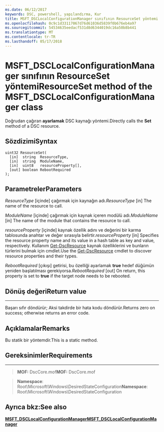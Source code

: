 ```yaml
---
ms.date: 06/12/2017
keywords: DSC, powershell, yapılandırma, Kur
title: MSFT_DSCLocalConfigurationManager sınıfının ResourceSet yöntemi
ms.openlocfilehash: 0c9c1d33117067d76d61036d5839f0b676eb4a97
ms.sourcegitcommit: 54534635eedacf531d8d6344019dc16a50b8b441
ms.translationtype: MT
ms.contentlocale: tr-TR
ms.lasthandoff: 05/17/2018
---
```

# <a name="resourceset-method-of-the-msftdsclocalconfigurationmanager-class"></a><span data-ttu-id="6792a-103">MSFT_DSCLocalConfigurationManager sınıfının ResourceSet yöntemi</span><span class="sxs-lookup"><span data-stu-id="6792a-103">ResourceSet method of the MSFT_DSCLocalConfigurationManager class</span></span>

<span data-ttu-id="6792a-104">Doğrudan çağıran **ayarlamak** DSC kaynağı yöntemi.</span><span class="sxs-lookup"><span data-stu-id="6792a-104">Directly calls the **Set** method of a DSC resource.</span></span>

<a name="syntax"></a><span data-ttu-id="6792a-105">Sözdizimi</span><span class="sxs-lookup"><span data-stu-id="6792a-105">Syntax</span></span>
------

```mof
uint32 ResourceSet(
  [in]  string  ResourceType,
  [in]  string  ModuleName,
  [in]  uint8   resourceProperty[],
  [out] boolean RebootRequired
);
```

<a name="parameters"></a><span data-ttu-id="6792a-106">Parametreler</span><span class="sxs-lookup"><span data-stu-id="6792a-106">Parameters</span></span>
----------

<span data-ttu-id="6792a-107">*ResourceType* \[içinde\] çağırmak için kaynağın adı.</span><span class="sxs-lookup"><span data-stu-id="6792a-107">*ResourceType* \[in\] The name of the resource to call.</span></span>

<span data-ttu-id="6792a-108">*ModuleName* \[içinde\] çağırmak için kaynak içeren modülü adı.</span><span class="sxs-lookup"><span data-stu-id="6792a-108">*ModuleName* \[in\] The name of the module that contains the resource to call.</span></span>

<span data-ttu-id="6792a-109">*resourceProperty* \[içinde\] kaynak özellik adını ve değerini bir karma tablosunda anahtar ve değer sırasıyla belirtir.</span><span class="sxs-lookup"><span data-stu-id="6792a-109">*resourceProperty* \[in\] Specifies the resource property name and its value in a hash table as key and value, respectively.</span></span> <span data-ttu-id="6792a-110">Kullanım [Get-DscResource](https://technet.microsoft.com/library/dn521625.aspx) kaynak özelliklerini ve bunların türlerini bulmak için cmdlet.</span><span class="sxs-lookup"><span data-stu-id="6792a-110">Use the [Get-DscResource](https://technet.microsoft.com/library/dn521625.aspx) cmdlet to discover resource properties and their types.</span></span>

<span data-ttu-id="6792a-111">*RebootRequired* \[çıkışı\] getirisi, bu özelliği ayarlamak **true** hedef düğümün yeniden başlatılması gerekiyorsa.</span><span class="sxs-lookup"><span data-stu-id="6792a-111">*RebootRequired* \[out\] On return, this property is set to **true** if the target node needs to be rebooted.</span></span>

## <a name="return-value"></a><span data-ttu-id="6792a-112">Dönüş değeri</span><span class="sxs-lookup"><span data-stu-id="6792a-112">Return value</span></span>
------------

<span data-ttu-id="6792a-113">Başarı sıfır döndürür; Aksi takdirde bir hata kodu döndürür.</span><span class="sxs-lookup"><span data-stu-id="6792a-113">Returns zero on success; otherwise returns an error code.</span></span>

## <a name="remarks"></a><span data-ttu-id="6792a-114">Açıklamalar</span><span class="sxs-lookup"><span data-stu-id="6792a-114">Remarks</span></span>

<span data-ttu-id="6792a-115">Bu statik bir yöntemdir.</span><span class="sxs-lookup"><span data-stu-id="6792a-115">This is a static method.</span></span>

## <a name="requirements"></a><span data-ttu-id="6792a-116">Gereksinimler</span><span class="sxs-lookup"><span data-stu-id="6792a-116">Requirements</span></span>
------------
><span data-ttu-id="6792a-117">**MOF:** DscCore.mof</span><span class="sxs-lookup"><span data-stu-id="6792a-117">**MOF:** DscCore.mof</span></span>

><span data-ttu-id="6792a-118">**Namespace**: Root\Microsoft\Windows\DesiredStateConfiguration</span><span class="sxs-lookup"><span data-stu-id="6792a-118">**Namespace**: Root\Microsoft\Windows\DesiredStateConfiguration</span></span>


## <a name="see-also"></a><span data-ttu-id="6792a-119">Ayrıca bkz:</span><span class="sxs-lookup"><span data-stu-id="6792a-119">See also</span></span>


[<span data-ttu-id="6792a-120">**MSFT_DSCLocalConfigurationManager**</span><span class="sxs-lookup"><span data-stu-id="6792a-120">**MSFT_DSCLocalConfigurationManager**</span></span>](msft-dsclocalconfigurationmanager.md)